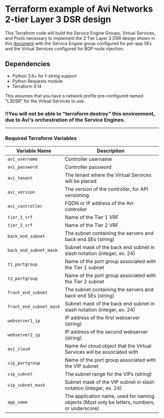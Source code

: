 # Terraform example of Avi Networks 2-tier Layer 3 DSR design

This Terraform code will build the Service Engine Groups, Virtual Services, and Pools necessary to implement the 2 Tier Layer 3 DSR design shown in this [document](https://avinetworks.com/docs/latest/direct-server-return/) with the Service Engine group configured for per-app SEs and the Virtual Services configured for BGP route injection.
## Dependencies
- Python 3.6+ for f-string support
- Python Requests module
- Terraform 0.14

This assumes that you have a network profile pre-configured named "L3DSR" for the Virtual Services to use.

### !!You will not be able to "terraform destroy" this environment, due to Avi's orchestration of the Service Engines. 

---

### Required Terraform Variables


|Variable Name|Description|
|-------------|-----------|
|`avi_username`|Controller username|
|`avi_password`|Controller password|
|`avi_tenant`|The tenant where the Virtual Services will be placed|
|`avi_version`|The version of the controller, for API versioning.|
|`avi_controller`|FQDN or IP address of the Avi controller|
|`tier_1_vrf`|Name of the Tier 1 VRF|
|`tier_2_vrf`|Name of the Tier 2 VRF|
|`back_end_subnet`|The subnet containing the servers and back end SEs (string)|
|`back_end_subnet_mask`|Subnet mask of the back end subnet in slash notation (integer, ex. 24)|
|`t1_portgroup`|Name of the port group associated with the Tier 1 subnet|
|`t2_portgroup`|Name of the port group associated with the Tier 2 subnet|
|`front_end_subnet`|The subnet containing the servers and back end SEs (string)|
|`front_end_subnet_mask`|Subnet mask of the back end subnet in slash notation (integer, ex. 24)|
|`webserver1_ip`|IP address of the first webserver (string)|
|`webserver2_ip`|IP address of the second webserver (string)|
|`avi_cloud`|Name Avi cloud object that the Virtual Services will be associated with|
|`vip_portgroup`|Name of the port group associated with the VIP subnet|
|`vip_subnet`|The subnet range for the VIPs (string)|
|`vip_subnet_mask`|Subnet mask of the VIP subnet in slash notation (integer, ex. 24)|
|`app_name`|The application name, used for naming objects (Must only be letters, numbers, or underscore)|



